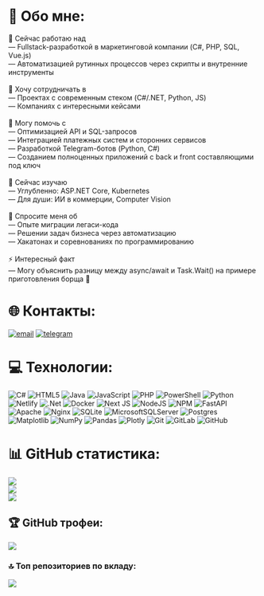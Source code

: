 # 🔨 Обо мне:
🔭 Сейчас работаю над<br>— Fullstack-разработкой в маркетинговой компании (C#, PHP, SQL, Vue.js)<br>— Автоматизацией рутинных процессов через скрипты и внутренние инструменты<br><br>👯 Хочу сотрудничать в<br>— Проектах с современным стеком (C#/.NET, Python, JS)<br>— Компаниях с интересными кейсами<br><br>🤝 Могу помочь с<br>— Оптимизацией API и SQL-запросов<br>— Интеграцией платежных систем и сторонних сервисов<br>— Разработкой Telegram-ботов (Python, C#)<br>— Созданием полноценных приложений с back и front составляющими под ключ<br><br>🌱 Сейчас изучаю<br>— Углубленно: ASP.NET Core, Kubernetes<br>— Для души: ИИ в коммерции, Computer Vision<br><br>💬 Спросите меня об<br>— Опыте миграции легаси-кода<br>— Решении задач бизнеса через автоматизацию<br>— Хакатонах и соревнованиях по программированию<br><br>⚡ Интересный факт<br>— Могу объяснить разницу между async/await и Task.Wait() на примере приготовления борща 🍲


# 🌐 Контакты:
[![email](https://img.shields.io/badge/Email-D14836?logo=gmail&logoColor=white)](mailto:postrigandv@gmail.com)
[![telegram](https://img.shields.io/badge/Telegram-blue)](https://t.me/postriganevdevoar)

# 💻 Технологии:
![C#](https://img.shields.io/badge/c%23-%23239120.svg?style=for-the-badge&logo=csharp&logoColor=white) ![HTML5](https://img.shields.io/badge/html5-%23E34F26.svg?style=for-the-badge&logo=html5&logoColor=white) ![Java](https://img.shields.io/badge/java-%23ED8B00.svg?style=for-the-badge&logo=openjdk&logoColor=white) ![JavaScript](https://img.shields.io/badge/javascript-%23323330.svg?style=for-the-badge&logo=javascript&logoColor=%23F7DF1E) ![PHP](https://img.shields.io/badge/php-%23777BB4.svg?style=for-the-badge&logo=php&logoColor=white) ![PowerShell](https://img.shields.io/badge/PowerShell-%235391FE.svg?style=for-the-badge&logo=powershell&logoColor=white) ![Python](https://img.shields.io/badge/python-3670A0?style=for-the-badge&logo=python&logoColor=ffdd54) ![Netlify](https://img.shields.io/badge/netlify-%23000000.svg?style=for-the-badge&logo=netlify&logoColor=#00C7B7) ![.Net](https://img.shields.io/badge/.NET-5C2D91?style=for-the-badge&logo=.net&logoColor=white) ![Docker](https://img.shields.io/badge/docker-%230db7ed.svg?style=for-the-badge&logo=docker&logoColor=white) ![Next JS](https://img.shields.io/badge/Next-black?style=for-the-badge&logo=next.js&logoColor=white) ![NodeJS](https://img.shields.io/badge/node.js-6DA55F?style=for-the-badge&logo=node.js&logoColor=white) ![NPM](https://img.shields.io/badge/NPM-%23CB3837.svg?style=for-the-badge&logo=npm&logoColor=white) ![FastAPI](https://img.shields.io/badge/FastAPI-005571?style=for-the-badge&logo=fastapi) ![Apache](https://img.shields.io/badge/apache-%23D42029.svg?style=for-the-badge&logo=apache&logoColor=white) ![Nginx](https://img.shields.io/badge/nginx-%23009639.svg?style=for-the-badge&logo=nginx&logoColor=white) ![SQLite](https://img.shields.io/badge/sqlite-%2307405e.svg?style=for-the-badge&logo=sqlite&logoColor=white) ![MicrosoftSQLServer](https://img.shields.io/badge/Microsoft%20SQL%20Server-CC2927?style=for-the-badge&logo=microsoft%20sql%20server&logoColor=white) ![Postgres](https://img.shields.io/badge/postgres-%23316192.svg?style=for-the-badge&logo=postgresql&logoColor=white) ![Matplotlib](https://img.shields.io/badge/Matplotlib-%23ffffff.svg?style=for-the-badge&logo=Matplotlib&logoColor=black) ![NumPy](https://img.shields.io/badge/numpy-%23013243.svg?style=for-the-badge&logo=numpy&logoColor=white) ![Pandas](https://img.shields.io/badge/pandas-%23150458.svg?style=for-the-badge&logo=pandas&logoColor=white) ![Plotly](https://img.shields.io/badge/Plotly-%233F4F75.svg?style=for-the-badge&logo=plotly&logoColor=white) ![Git](https://img.shields.io/badge/git-%23F05033.svg?style=for-the-badge&logo=git&logoColor=white) ![GitLab](https://img.shields.io/badge/gitlab-%23181717.svg?style=for-the-badge&logo=gitlab&logoColor=white) ![GitHub](https://img.shields.io/badge/github-%23121011.svg?style=for-the-badge&logo=github&logoColor=white)
# 📊 GitHub статистика:
![](https://github-readme-stats.vercel.app/api?username=BesumniiChebureck&theme=dark&hide_border=false&include_all_commits=true&count_private=true)<br/>
![](https://nirzak-streak-stats.vercel.app/?user=BesumniiChebureck&theme=dark&hide_border=false)<br/>
![](https://github-readme-stats.vercel.app/api/top-langs/?username=BesumniiChebureck&theme=dark&hide_border=false&include_all_commits=true&count_private=true&layout=compact)

## 🏆 GitHub трофеи:
![](https://github-profile-trophy.vercel.app/?username=BesumniiChebureck&theme=radical&no-frame=false&no-bg=true&margin-w=4)

### 🔝 Топ репозиториев по вкладу:
![](https://github-contributor-stats.vercel.app/api?username=BesumniiChebureck&limit=5&theme=dark&combine_all_yearly_contributions=true)

<!-- --- -->
<!-- [![](https://visitcount.itsvg.in/api?id=BesumniiChebureck&icon=0&color=0)](https://visitcount.itsvg.in) -->

<!-- Proudly created with GPRM ( https://gprm.itsvg.in ) -->
